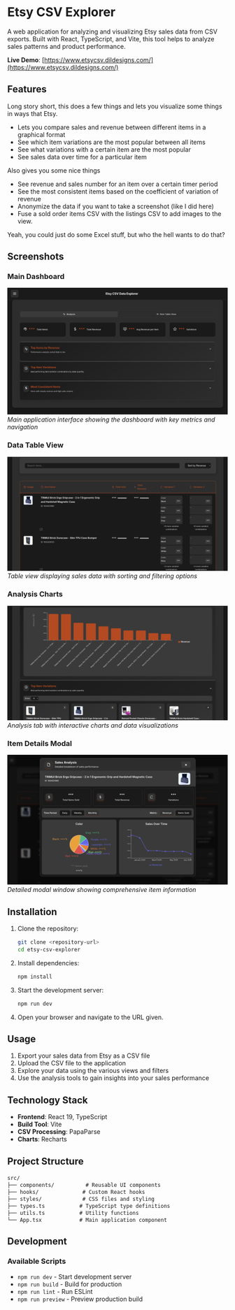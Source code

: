 # Etsy CSV Explorer

A web application for analyzing and visualizing Etsy sales data from CSV exports. Built with React, TypeScript, and Vite, this tool helps to analyze sales patterns and product performance.

**Live Demo**: [https://www.etsycsv.dildesigns.com/](https://www.etsycsv.dildesigns.com/)


## Features

Long story short, this does a few things and lets you visualize some things in ways that Etsy. 

- Lets you compare sales and revenue between different items in a graphical format
- See which item variations are the most popular between all items
- See what variations with a certain item are the most popular
- See sales data over time for a particular item

Also gives you some nice things
- See revenue and sales number for an item over a certain timer period
- See the most consistent items based on the coefficient of variation of revenue
- Anonymize the data if you want to take a screenshot (like I did here)
- Fuse a sold order items CSV with the listings CSV to add images to the view.

Yeah, you could just do some Excel stuff, but who the hell wants to do that?


## Screenshots

### Main Dashboard
![Main Dashboard](public/images/main.png)
*Main application interface showing the dashboard with key metrics and navigation*

### Data Table View
![Data Table View](public/images/table_view.png)
*Table view displaying sales data with sorting and filtering options*

### Analysis Charts
![Analysis Charts](public/images/analysis_charts.png)
*Analysis tab with interactive charts and data visualizations*

### Item Details Modal
![Item Details Modal](public/images/item_modal.png)
*Detailed modal window showing comprehensive item information*

## Installation

1. Clone the repository:
   ```bash
   git clone <repository-url>
   cd etsy-csv-explorer
   ```

2. Install dependencies:
   ```bash
   npm install
   ```

3. Start the development server:
   ```bash
   npm run dev
   ```

4. Open your browser and navigate to the URL given.

## Usage

1. Export your sales data from Etsy as a CSV file
2. Upload the CSV file to the application
3. Explore your data using the various views and filters
4. Use the analysis tools to gain insights into your sales performance

## Technology Stack

- **Frontend**: React 19, TypeScript
- **Build Tool**: Vite
- **CSV Processing**: PapaParse
- **Charts**: Recharts

## Project Structure

```
src/
├── components/          # Reusable UI components
├── hooks/              # Custom React hooks
├── styles/             # CSS files and styling
├── types.ts           # TypeScript type definitions
├── utils.ts           # Utility functions
└── App.tsx            # Main application component
```

## Development

### Available Scripts

- `npm run dev` - Start development server
- `npm run build` - Build for production
- `npm run lint` - Run ESLint
- `npm run preview` - Preview production build